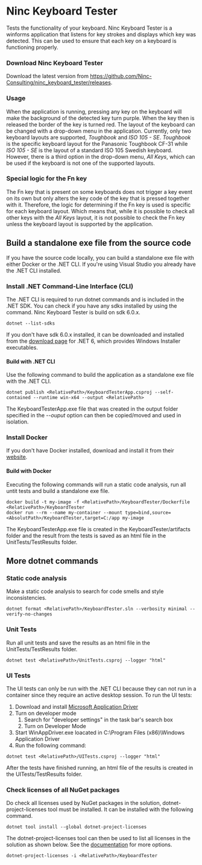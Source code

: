 # Ninc Keyboard Tester

Tests the functionality of your keyboard.
Ninc Keyboard Tester is a winforms application that listens for key strokes and displays which key was detected. This can be used to ensure that each key on a keyboard is functioning properly.

### Download Ninc Keyboard Tester

Download the latest version from https://github.com/Ninc-Consulting/ninc_keyboard_tester/releases.

### Usage

When the application is running, pressing any key on the keyboard will make the background of the detected key turn purple. When the key then is released the border of the key is turned red.
The layout of the keyboard can be changed with a drop-down menu in the application. Currently, only two keyboard layouts are supported, _Toughbook_ and _ISO 105 - SE_. _Toughbook_ is the specific keyboard layout for the Panasonic Toughbook CF-31 while _ISO 105 - SE_ is the layout of a standard ISO 105 Swedish keyboard. However, there is a third option in the drop-down menu, _All Keys_, which can be used if the keyboard is not one of the supported layouts.

### Special logic for the Fn key

The Fn key that is present on some keyboards does not trigger a key event on its own but only alters the key code of the key that is pressed together with it. Therefore, the logic for determining if the Fn key is used is specific for each keyboard layout. Which means that, while it is possible to check all other keys with the _All Keys_ layout, it is not possible to check the Fn key unless the keyboard layout is supported by the application.

## Build a standalone exe file from the source code

If you have the source code locally, you can build a standalone exe file with either Docker or the .NET CLI. If you're using Visual Studio you already have the .NET CLI installed.

### Install .NET Command-Line Interface (CLI)

The .NET CLI is required to run dotnet commands and is included in the .NET SDK. You can check if you have any sdks installed by using the command. Ninc Keyboard Tester is build on sdk 6.0.x.
```
dotnet --list-sdks
```
If you don't have sdk 6.0.x installed, it can be downloaded and installed from the [download page](https://dotnet.microsoft.com/en-us/download/dotnet/6.0) for .NET 6, which provides Windows Installer executables.

#### Build with .NET CLI

Use the following command to build the application as a standalone exe file with the .NET CLI.
```
dotnet publish <RelativePath>/KeyboardTesterApp.csproj --self-contained --runtime win-x64 --output <RelativePath>
```
The KeyboardTesterApp.exe file that was created in the output folder specified in the _--ouput_ option can then be copied/moved and used in isolation.

### Install Docker

If you don't have Docker installed, download and install it from their [website](https://www.docker.com/get-started/).

#### Build with Docker

Executing the following commands will run a static code analysis, run all untit tests and build a standalone exe file.
```
docker build -t my-image -f <RelativePath>/KeyboardTester/Dockerfile <RelativePath>/KeyboardTester
docker run --rm --name my-container --mount type=bind,source=<AbsolutPath>/KeyboardTester,target=C:/app my-image
```
The KeyboardTesterApp.exe file is created in the KeyboardTester/artifacts folder and the result from the tests is saved as an html file in the UnitTests/TestResults folder.

## More dotnet commands

### Static code analysis

Make a static code analysis to search for code smells and style inconsistencies.

```
dotnet format <RelativePath>/KeyboardTester.sln --verbosity minimal --verify-no-changes
```

### Unit Tests

Run all unit tests and save the results as an html file in the UnitTests/TestResults folder.
```
dotnet test <RelativePath>/UnitTests.csproj --logger "html"
```

### UI Tests

The UI tests can only be run with the .NET CLI because they can not run in a container since they require an active desktop session. To run the UI tests:
1. Download and install [Microsoft Application Driver](https://github.com/Microsoft/WinAppDriver/releases)
2. Turn on developer mode
    1. Search for "developer settings" in the task bar's search box
    2. Turn on Developer Mode
3. Start WinAppDriver.exe loacated in C:\Program Files (x86)\Windows Application Driver
4. Run the following command:
```
dotnet test <RelativePath>/UITests.csproj --logger "html"
```
After the tests have finished running, an html file of the results is created in the UITests/TestResults folder.

### Check licenses of all NuGet packages

Do check all licenses used by NuGet packages in the solution, dotnet-project-licenses tool must be installed. It can be installed with the following command.
```
dotnet tool install --global dotnet-project-licenses
```
The dotnet-project-licenses tool can then be used to list all licenses in the solution as shown below. See the [documentation](https://github.com/tomchavakis/nuget-license) for more options.
```
dotnet-project-licenses -i <RelativePath>/KeyboardTester
```
